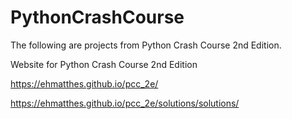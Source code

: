 # PythonCrashCourse
The following are projects from Python Crash Course 2nd Edition.

Website for Python Crash Course 2nd Edition

https://ehmatthes.github.io/pcc_2e/

https://ehmatthes.github.io/pcc_2e/solutions/solutions/